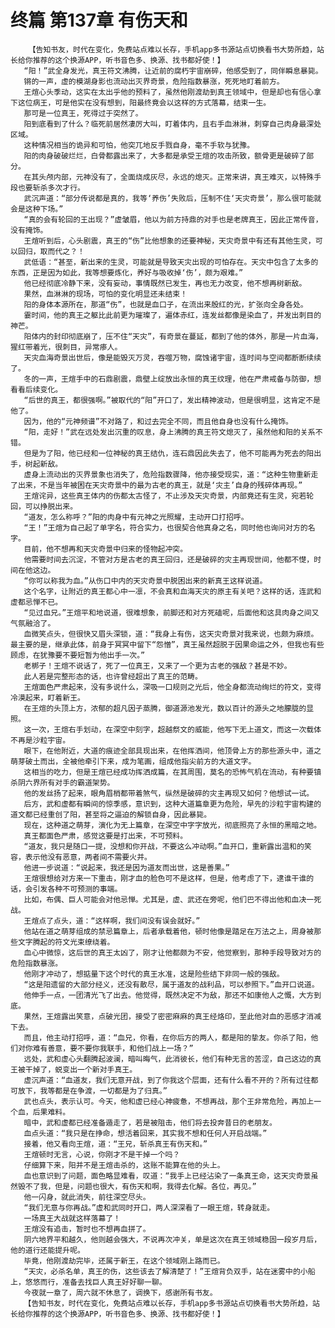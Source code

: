 # 终篇 第137章 有伤天和
        【告知书友，时代在变化，免费站点难以长存，手机app多书源站点切换看书大势所趋，站长给你推荐的这个换源APP，听书音色多、换源、找书都好使！】
       “阳！”武全身发光，真王符文沸腾，让近前的腐朽宇宙崩碎，他感受到了，同伴瞬息暴毙。
       锵的一声，虚的模湖身影也流动出灭界奇景，危险指数暴涨，死死地盯着前方。
       王煊心头季动，这实在太出乎他的预料了，虽然他刚渡劫到真王领域中，但是却也有信心拿下这位病王，可是他实在没有想到，阳最终竟会以这样的方式落幕，结束一生。
       那可是一位真王，死得过于突然了。
       阳到底看到了什么？临死前居然凄厉大叫，盯着体内，且右手血淋淋，刺穿自己肉身最深处区域。
       这种情况相当的诡异和可怕，他突兀地反手戮自身，毫不手软与犹豫。
       阳的肉身破破烂烂，白骨都露出来了，大多都是承受王煊的攻击所致，额骨更是破碎了部分。
       在其头颅内部，元神没有了，全面烧成灰尽，永远的熄灭。正常来讲，真王难灭，以特殊手段也要斩杀多次才行。
       武沉声道：“部分传说都是真的，我等‘养伤’失败后，压制不住‘天灾奇景’，那么很可能就会是这种下场。”
       “真的会有轮回的王出现？”虚皱眉，他以为前方持鼎的对手也是老牌真王，因此正常传音，没有掩饰。
       王煊听到后，心头剧震，真王的“伤”比他想象的还要神秘，天灾奇景中有还有其他生灵，可以回归，取而代之？！
       武低语：“甚至，新出来的生灵，可能就是导致天灾出现的可怕存在。天灾中包含了太多的东西，正是因为如此，我等想要炼化，养好与吸收掉‘伤’，颇为艰难。”
       他已经彻底冷静下来，没有妄动，事情既然已发生，再也无力改变，他不想再树新敌。
       果然，血淋淋的现场，可怕的变化明显还未结束！
       阳的身体本源所在，那道“伤”，也就是血口子，在流出来殷红的光，扩张向全身各处。
       霎时间，他的真王之躯比此前更为璀璨了，遍体赤红，连发丝都像是染血了，并发出刺目的神芒。
       阳体内的封印彻底崩了，压不住“天灾”，有奇景在蔓延，都到了他的体外，那是一片血海，猩红带着光，很刺目，异常瘆人。
       天灾血海奇景出世后，像是能毁灭万灵，吞噬万物，腐蚀诸宇宙，连时间与空间都断断续续了。
       冬的一声，王煊手中的石鼎剧震，鼎壁上绽放出永恒的真王纹理，他在严肃戒备与防御，想看看后续变化。
       “后世的真王，都很强啊。”被取代的“阳”开口了，发出精神波动，但是很明显，这肯定不是他了。
       因为，他的“元神频谱”不对路了，和过去完全不同，而且他自身也没有什么掩饰。
       “阳，走好！”武在远处发出沉重的叹息，身上沸腾的真王符文熄灭了，虽然他和阳的关系不错。
       但是为了阳，他已经和一位神秘的真王结仇，连石鼎因此失去了，他不可能再为死去的阳出手，树起新敌。
       虚身上流动出的灭界景象也消失了，危险指数骤降，他亦接受现实，道：“这种生物重新走了出来，不是当年被困在天灾奇景中的最为古老的真王，就是‘灾主’自身的残碎体再现。”
       王煊诧异，这些真王体内的伤都太古怪了，不止涉及天灾奇景，内部竟还有生灵，宛若轮回，可以挣脱出来。
       “道友，怎么称呼？”阳的肉身中有元神之光照耀，主动开口打招呼。
       “王！”王煊为自己起了单字名，符合实力，也很契合他真身之名，同时他也询问对方的名字。
       目前，他不想再和天灾奇景中归来的怪物起冲突。
       他需要时间去沉淀，不管对方是古老的真王回归，还是破碎的灾主再现世间，他都不憷，时间在他这边。
       “你可以称我为血。”从伤口中内的天灾奇景中脱困出来的新真王这样说道。
       这个名字，让附近的真王都心中一凛，不会真和血海天灾的原主有关吧？这样的话，连武和虚都忌惮不已。
       “见过血兄。”王煊平和地说道，很难想象，前脚还和对方死磕呢，后面他和这具肉身之间又气氛融洽了。
       血微笑点头，但很快又眉头深锁，道：“我身上有伤，这天灾奇景对我来说，也颇为麻烦。最主要的是，继承此体，前身于冥冥中留下“怨憎”，真王虽然超脱于因果命运之外，但我也有些顾虑，在犹豫要不要短暂为他出手一次。”
       老梆子！王煊不说话了，死了一位真王，又来了一个更为古老的强敌？甚是不妙。
       此人若是完整形态的话，也许曾经超出了真王的范畴。
       王煊面色严肃起来，没有多说什么，深吸一口规则之光后，他全身都流动绚烂的符文，变得冷漠起来，盯着新王。
       在王煊的头顶上方，浓郁的超凡因子蒸腾，御道源池发光，数以百计的源头之地朦胧的显照。
       这一次，王煊右手划动，在深空中刻字，超越祭文的威能，他写下无上道文，而这一次载体不再是沙粒宇宙。
       眼下，在他附近，大道的痕迹全部具现出来，在他挥洒间，他顶骨上方的那些源头中，道之萌芽破土而出，全被他牵引下来，成为笔画，组成他指尖前方的大道文字。
       这相当的吃力，但是王煊已经成功挥洒成篇，在其周围，莫名的恐怖气机在流动，有种要镇杀阴六界所有对手的霸道架势。
       他的发丝扬了起来，眼角眉梢都带着煞气，纵然是破碎的灾主再现又如何？他想试一试。
       后方，武和虚都有瞬间的惊季感，意识到，这种大道篇章更为危险，早先的沙粒宇宙构建的道文都已经重创了阳，甚至将之逼迫的解锁自身，因此暴毙。
       现在，这种道之萌芽，演化为无上篇章，在深空中字字放光，彻底照亮了永恒的黑暗之地。
       真王都面色严肃，感觉这要是打出来，不可预料。
       “道友，我只是随口一提，没想和你开战，不要这么冲动啊。”血开口，重新露出温和的笑容，表示他没有恶意，两者间不需要火并。
       他进一步说道：“说起来，我还是因为道友而出世，这是善果。”
       王煊很想给对方来一下重击，刚才血的脸色可不是这样，但是，他考虑了下，逮谁干谁的话，会引发各种不可预测的事端。
       比如，布偶、巨人可能会对他忌惮。尤其是，虚、武还在旁呢，他们巴不得出他和血决一死战。
       王煊点了点头，道：“这样啊，我们间没有误会就好。”
       他站在道之萌芽组成的禁忌篇章上，后者承载着他，顿时他像是踏足在万法之上，周身被那些文字腾起的符文光束缭绕着。
       血心中微惊，这后世的真王太凶了，刚才让他都颇为不安，他觉察到，那种手段导致对方的危险指数暴涨。
       他刚才冲动了，想掂量下这个时代的真王水准，这是险些结下非同一般的强敌。
       “这是阳遗留的大部分经义，还没有散尽，属于道友的战利品，可以参照下。”血开口说道。
       他伸手一点，一团清光飞了出去。他觉得，既然决定不为敌，那还不如康他人之慨，大方到底。
       果然，王煊露出笑意，点破光团，接受了密密麻麻的真王经烙印，至此他对血的恶感才消减下去。
       而且，他主动打招呼，道：“血兄，你看，在你后方的两人，都是阳的挚友。你杀了阳，他们对你难有善意，要不要你我联手，和他们战上一场？”
       远处，武和虚心头翻腾起波澜，暗叫晦气，此消彼长，他们有种无言的苦涩，自己这边的真王被干掉了，蜕变出一个新对手真王。
       虚沉声道：“血道友，我们无意开战，到了你我这个层面，还有什么看不开的？所有过往都可放下，我等都是在争渡，一切都是为了归真。”
       武也点头，表示认可。今天，他和虚已经心神疲惫，不想再战，那个王非常危险，再加上一个血，后果难料。
       暗中，武和虚都已经准备遁走了，若是被阻击，他们将去投奔昔日的老朋友。
       血点头道：“我只是在挣命，想活着回来，其实我不想和任何人开启战端。”
       接着，他又看向王煊，道：“王兄，斩杀真王有伤天和。”
       王煊顿时无言，心说，你刚才不是干掉一个吗？
       仔细算下来，阳并不是王煊击杀的，这账不能算在他的头上。
       血也意识到了问题，面色略显难看，叹道：“我手上已经沾染了一条真王命，这天灾奇景虽然毁不了我，但是，问题也很大，有伤天和啊，我得去化解。各位，再见。”
       他一闪身，就此消失，前往深空尽头。
       “我们无意与你再战。”虚和武同时开口，两人深深看了一眼王煊，转身就走。
       一场真王大战就这样落幕了！
       王煊没有追击，暂时也不想再血拼了。
       阴六地界平和越久，他则越会强大，不说再次冲关，单是这次在真王领域稳固一段岁月后，他的道行还能提升呢。
       毕竟，他刚渡劫完毕，还属于新王，在这个领域刚上路而已。
       “天灾，必杀名单，真王的伤，这些该去了解清楚了！”王煊背负双手，站在迷雾中的小船上，悠悠而行，准备去找巨人真王好好聊一聊。
       今夜就一章了，周六就不休息了，调换下，感谢所有书友。
       【告知书友，时代在变化，免费站点难以长存，手机app多书源站点切换看书大势所趋，站长给你推荐的这个换源APP，听书音色多、换源、找书都好使！】
